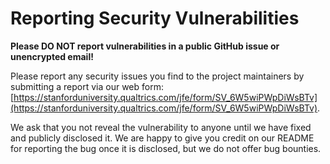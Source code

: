 # Reporting Security Vulnerabilities

**Please DO NOT report vulnerabilities in a public GitHub issue or
unencrypted email!**

Please report any security issues you find to the project maintainers by
submitting a report via our web form:
[https://stanforduniversity.qualtrics.com/jfe/form/SV_6W5wiPWpDiWsBTv](https://stanforduniversity.qualtrics.com/jfe/form/SV_6W5wiPWpDiWsBTv).

We ask that you not reveal the vulnerability
to anyone until we have fixed and publicly disclosed it. We are happy to
give you credit on our README for reporting the bug once it is
disclosed, but we do not offer bug bounties.
